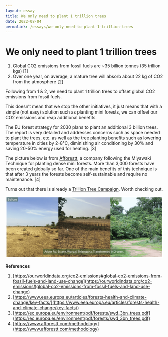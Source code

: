 ```yaml
---
layout: essay
title: We only need to plant 1 trillion trees
date: 2022-08-04
permalink: /essays/we-only-need-to-plant-1-trillion-trees
---
```


# We only need to plant 1 trillion trees

1.  Global CO2 emissions from fossil fuels are ~35 billion tonnes (35 trillion kgs) [1]
1.  Over one year, on average, a mature tree will absorb about 22 kg of CO2 from the atmosphere [2]

Following from 1 & 2, we need to plant 1 trillion trees to offset global CO2 emissions from fossil fuels.

This doesn’t mean that we stop the other initiatives, it just means that with a simple (not easy) solution such as planting mini forests, we can offset our CO2 emissions and reap additional benefits.

The EU forest strategy for 2030 plans to plant an additional 3 billion trees. The report is very detailed and addresses concerns such as space needed to plant the trees, etc. as well as the tree planting benefits such as lowering temperature in cities by 2-8°C, diminishing air conditioning by 30% and saving 20-50% energy used for heating. [3]

The picture below is from [Afforestt](https://www.afforestt.com/results), a company following the Miyawaki Technique for planting dense mini forests. More than 3,000 forests have been created globally so far. One of the main benefits of this technique is that after 3 years the forests become self-sustainable and require no maintenance. [4]

Turns out that there is already a [Trillion Tree Campaign](https://en.wikipedia.org/wiki/Trillion_Tree_Campaign). Worth checking out.

![](/assets/we_only_need_to_plant_1_trillion_tree.png)

**References**

1.  [https://ourworldindata.org/co2-emissions#global-co2-emissions-from-fossil-fuels-and-land-use-change](https://ourworldindata.org/co2-emissions#global-co2-emissions-from-fossil-fuels-and-land-use-change)
2.  [https://www.eea.europa.eu/articles/forests-health-and-climate-change/key-facts/](https://www.eea.europa.eu/articles/forests-health-and-climate-change/key-facts/)
3.  [https://ec.europa.eu/environment/pdf/forests/swd_3bn_trees.pdf](https://ec.europa.eu/environment/pdf/forests/swd_3bn_trees.pdf)
4.  [https://www.afforestt.com/methodology](https://www.afforestt.com/methodology)